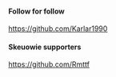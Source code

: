 #### Follow for follow

https://github.com/Karlar1990

#### Skeuowie supporters

https://github.com/Rmttf

